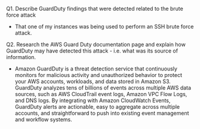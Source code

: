 Q1. Describe GuardDuty findings that were detected related to the brute force attack
-   That one of my instances was being used to perform an SSH brute force attack.


Q2.  Research the AWS Guard Duty documentation page and explain how GuardDuty may have detected this attack - i.e. what was its source of information.

- Amazon GuardDuty is a threat detection service that continuously monitors for malicious activity and unauthorized behavior to protect your AWS accounts, workloads, and data stored in Amazon S3.
  GuardDuty analyzes tens of billions of events across multiple AWS data sources, such as AWS CloudTrail event logs, Amazon VPC Flow Logs, and DNS logs. 
  By integrating with Amazon CloudWatch Events, GuardDuty alerts are actionable, easy to aggregate across multiple accounts, and straightforward to push into existing event management and workflow systems.